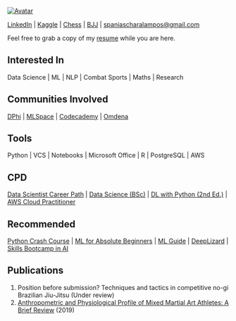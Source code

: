 <a href="https://ibb.co/RPHxprT"><img src="https://i.ibb.co/RPHxprT/molly.jpg" border="0" alt="Avatar"></a>

[LinkedIn](https://www.linkedin.com/in/charalamposspanias/) \| [Kaggle](https://www.kaggle.com/cspanias) \| [Chess](https://www.chess.com/member/spaniasch) \| [BJJ](https://smoothcomp.com/en/profile/101916) \| [spaniascharalampos@gmail.com](spaniascharalampos@gmail.com)  

Feel free to grab a copy of my [resume](https://drive.google.com/file/d/10_o6X0mdp6ivJW7FZl-7LnuP01U0OtPI/view?usp=sharing) while you are here.

## __Interested In__ 
Data Science \| ML \| NLP \| Combat Sports \| Maths \| Research

## __Communities Involved__ 
[DPhi](https://dphi.tech/community/) \| [MLSpace](https://discord.com/invite/4RMwz64gdH) \| [Codecademy](https://www.codecademy.com/) \| [Omdena](https://omdena.com/)

## __Tools__ 
Python | VCS | Notebooks | Microsoft Office | R | PostgreSQL | AWS

## __CPD__ 
[Data Scientist Career Path](https://www.codecademy.com/learn/paths/data-science) \| [Data Science (BSc)](https://www.open.ac.uk/courses/statistics/degrees/bsc-data-science-r38) \| [DL with Python (2nd Ed.)](https://www.manning.com/books/deep-learning-with-python) \| [AWS Cloud Practitioner](https://aws.amazon.com/certification/certified-cloud-practitioner/)  

## __Recommended__ 
[Python Crash Course](https://nostarch.com/pythoncrashcourse2e) \| [ML for Absolute Beginners](https://www.amazon.co.uk/Machine-Learning-Absolute-Beginners-Introduction/dp/B08RR7GC3C/ref=pd_lpo_1?pd_rd_i=B08RR7GC3C&psc=1) \| [ML Guide](https://ocdevel.com/mlg) \| [DeepLizard](https://deeplizard.com/) \| [Skills Bootcamp in AI](https://instituteofcoding.org/skillsbootcamps/course/skills-bootcamp-in-artificial-intelligence/)

## __Publications__
1. Position before submission? Techniques and tactics in competitive no-gi Brazilian Jiu-Jitsu (Under review)
2. [Anthropometric and Physiological Profile of Mixed Martial Art Athletes: A Brief Review](https://www.mdpi.com/2075-4663/7/6/146) (2019)
